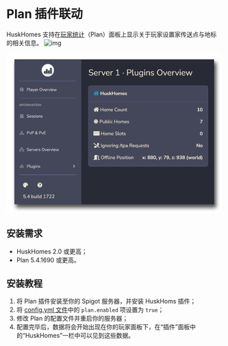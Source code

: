 # Plan 插件联动
HuskHomes 支持在[玩家统计](https://playeranalytics.net)（Plan）面板上显示关于玩家设置家传送点与地标的相关信息。
![img](https://attachment.mcbbs.net/data/myattachment/forum/202307/22/133146k779mk7sstcpt7ss.png)

![Plan 插件联动](images/plan-hook.png)

## 安装需求

* HuskHomes 2.0 或更高；
* Plan 5.4.1690 或更高。

## 安装教程

1. 将 Plan 插件安装至你的 Spigot 服务器，并安装 HuskHoms 插件；
2. 将 [config.yml 文件](setup.config.md)中的 `plan.enabled` 项设置为 `true`；
3. 修改 Plan 的配置文件并重启你的服务器；
4. 配置完毕后，数据将会开始出现在你的玩家面板下，在“插件”面板中的“HuskHomes”一栏中可以见到这些数据。